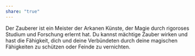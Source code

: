 ```yaml
---
share: "true"
---
```

Der Zauberer ist ein Meister der Arkanen Künste, der Magie durch rigoroses Studium und Forschung erlernt hat. Du kannst mächtige Zauber wirken und hast die Fähigkeit, dich und deine Verbündeten durch deine magischen Fähigkeiten zu schützen oder Feinde zu vernichten.